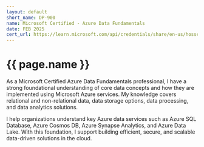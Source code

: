 ```yaml
---
layout: default
short_name: DP-900
name: Microsoft Certified - Azure Data Fundamentals 
date: FEB 2025
cert_url: https://learn.microsoft.com/api/credentials/share/en-us/hosseinnassiri/99B862EC6695A235?sharingId=6BE52B73542AB83C
---
```


# {{ page.name }}

As a Microsoft Certified Azure Data Fundamentals professional, I have a strong foundational understanding of core data concepts and how they are implemented using Microsoft Azure services. My knowledge covers relational and non-relational data, data storage options, data processing, and data analytics solutions.

I help organizations understand key Azure data services such as Azure SQL Database, Azure Cosmos DB, Azure Synapse Analytics, and Azure Data Lake. With this foundation, I support building efficient, secure, and scalable data-driven solutions in the cloud.
